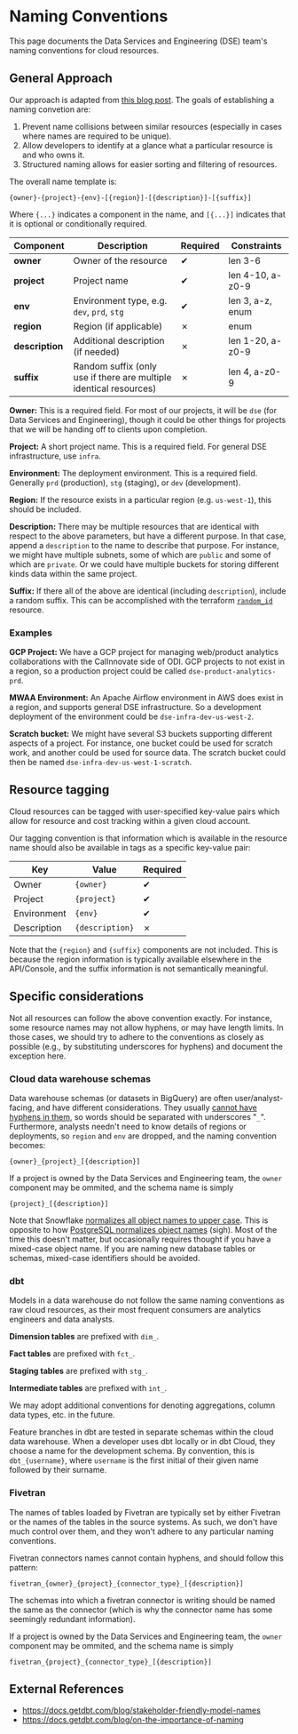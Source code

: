 # Naming Conventions

This page documents the Data Services and Engineering (DSE) team's naming conventions for cloud resources.

## General Approach

Our approach is adapted from [this blog post](https://stepan.wtf/cloud-naming-convention/).
The goals of establishing a naming convetion are:
1. Prevent name collisions between similar resources (especially in cases where names are required to be unique).
1. Allow developers to identify at a glance what a particular resource is and who owns it.
1. Structured naming allows for easier sorting and filtering of resources.

The overall name template is:

```
{owner}-{project}-{env}-[{region}]-[{description}]-[{suffix}]
```
Where `{...}` indicates a component in the name, and `[{...}]` indicates that it is optional or conditionally required.

| **Component** | **Description** | **Required** | **Constraints** |
| ------------- | ------------- | ------------- | ------------- |
**owner** | Owner of the resource | ✔ | len 3-6 |
**project** | Project name | ✔ | len 4-10, a-z0-9 |
**env** | Environment type, e.g. `dev`, `prd`, `stg` | ✔ | len 3, a-z, enum |
**region** | Region (if applicable) | ✗ |  enum
**description** | Additional description (if needed) |  ✗| len 1-20, a-z0-9
**suffix** | Random suffix (only use if there are multiple identical resources) | ✗ | len 4, a-z0-9


**Owner:**
This is a required field.
For most of our projects, it will be `dse` (for Data Services and Engineering),
though it could be other things for projects that we will be handing off to clients upon completion.

**Project:**
A short project name. This is a required field. For general DSE infrastructure, use `infra`.

**Environment:**
The deployment environment. This is a required field.
Generally `prd` (production), `stg` (staging), or `dev` (development).

**Region:**
If the resource exists in a particular region (e.g. `us-west-1`), this should be included.

**Description:**
There may be multiple resources that are identical with respect to the above parameters,
but have a different purpose.
In that case, append a `description` to the name to describe that purpose.
For instance, we might have multiple subnets, some of which are `public` and some of which are `private`. Or we could have multiple buckets for storing different kinds data within the same project.

**Suffix:**
If there all of the above are identical (including `description`),
include a random suffix.
This can be accomplished with the terraform [`random_id`](https://registry.terraform.io/providers/hashicorp/random/latest/docs/resources/id) resource.

### Examples

**GCP Project:** We have a GCP project for managing web/product analytics collaborations with the CalInnovate side of ODI. GCP projects to not exist in a region, so a production project could be called `dse-product-analytics-prd`.

**MWAA Environment:** An Apache Airflow environment in AWS does exist in a region, and supports general DSE infrastructure. So a development deployment of the environment could be `dse-infra-dev-us-west-2`.

**Scratch bucket:** We might have several S3 buckets supporting different aspects of a project. For instance, one bucket could be used for scratch work, and another could be used for source data. The scratch bucket could then be named `dse-infra-dev-us-west-1-scratch`.

## Resource tagging

Cloud resources can be tagged with user-specified key-value pairs
which allow for resource and cost tracking within a given cloud account.

Our tagging convention is that information which is available in the resource name should also be available in tags as a specific key-value pair:

| **Key** | **Value** | **Required** |
|---------|-----------|--------------|
| Owner   | `{owner}` | ✔            |
| Project | `{project}`| ✔           |
| Environment | `{env}` | ✔          |
| Description | `{description}` | ✗  |

Note that the `{region}` and `{suffix}` components are not included.
This is because the region information is typically available elsewhere in the API/Console,
and the suffix information is not semantically meaningful.

## Specific considerations

Not all resources can follow the above convention exactly.
For instance, some resource names may not allow hyphens, or may have length limits.
In those cases, we should try to adhere to the conventions as closely as possible
(e.g., by substituting underscores for hyphens)
and document the exception here.

### Cloud data warehouse schemas

Data warehouse schemas (or datasets in BigQuery) are often user/analyst-facing,
and have different considerations.
They usually [cannot have hyphens in them](https://cloud.google.com/bigquery/docs/datasets#dataset-naming), so words should be separated with underscores "`_`".
Furthermore, analysts needn't need to know details of regions or deployments, so `region` and `env` are dropped, and the naming convention becomes:

```
{owner}_{project}_[{description}]
```

If a project is owned by the Data Services and Engineering team,
the `owner` component may be ommited, and the schema name is simply
```
{project}_[{description}]
```
Note that Snowflake [normalizes all object names to upper case](https://docs.snowflake.com/en/sql-reference/identifiers-syntax).
This is opposite to how [PostgreSQL normalizes object names](https://www.postgresql.org/docs/current/sql-syntax-lexical.html) (sigh).
Most of the time this doesn't matter, but occasionally requires thought if you have a mixed-case object name. If you are naming new database tables or schemas, mixed-case identifiers should be avoided.

### dbt

Models in a data warehouse do not follow the same naming conventions as raw cloud resources,
as their most frequent consumers are analytics engineers and data analysts.

**Dimension tables** are prefixed with `dim_`.

**Fact tables** are prefixed with `fct_`.

**Staging tables** are prefixed with `stg_`.

**Intermediate tables** are prefixed with `int_`.

We may adopt additional conventions for denoting aggregations, column data types, etc. in the future.

Feature branches in dbt are tested in separate schemas within the cloud data warehouse.
When a developer uses dbt locally or in dbt Cloud, they choose a name for the development schema.
By convention, this is `dbt_{username}`, where `username` is the first initial of their given name followed by their surname.

### Fivetran

The names of tables loaded by Fivetran are typically set by either Fivetran or the names of the tables in the source systems.
As such, we don't have much control over them, and they won't adhere to any particular naming conventions.

Fivetran connectors names cannot contain hyphens, and should follow this pattern:

```
fivetran_{owner}_{project}_{connector_type}_[{description}]
```
The schemas into which a fivetran connector is writing should be named the same as the connector
(which is why the connector name has some seemingly redundant information).

If a project is owned by the Data Services and Engineering team,
the `owner` component may be ommited, and the schema name is simply
```
fivetran_{project}_{connector_type}_[{description}]
```

## External References

- https://docs.getdbt.com/blog/stakeholder-friendly-model-names 
- https://docs.getdbt.com/blog/on-the-importance-of-naming 